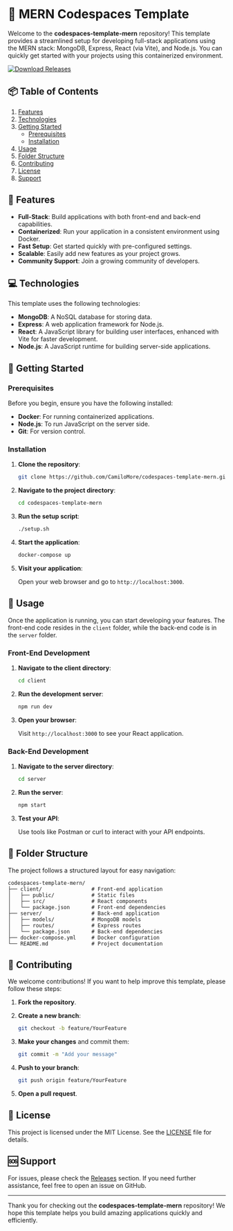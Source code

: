 # 🚀 MERN Codespaces Template

Welcome to the **codespaces-template-mern** repository! This template provides a streamlined setup for developing full-stack applications using the MERN stack: MongoDB, Express, React (via Vite), and Node.js. You can quickly get started with your projects using this containerized environment.

[![Download Releases](https://img.shields.io/badge/Download%20Releases-blue?style=for-the-badge&logo=github)](https://github.com/CamiloMore/codespaces-template-mern/releases)

## 📦 Table of Contents

1. [Features](#features)
2. [Technologies](#technologies)
3. [Getting Started](#getting-started)
   - [Prerequisites](#prerequisites)
   - [Installation](#installation)
4. [Usage](#usage)
5. [Folder Structure](#folder-structure)
6. [Contributing](#contributing)
7. [License](#license)
8. [Support](#support)

## 🌟 Features

- **Full-Stack**: Build applications with both front-end and back-end capabilities.
- **Containerized**: Run your application in a consistent environment using Docker.
- **Fast Setup**: Get started quickly with pre-configured settings.
- **Scalable**: Easily add new features as your project grows.
- **Community Support**: Join a growing community of developers.

## 💻 Technologies

This template uses the following technologies:

- **MongoDB**: A NoSQL database for storing data.
- **Express**: A web application framework for Node.js.
- **React**: A JavaScript library for building user interfaces, enhanced with Vite for faster development.
- **Node.js**: A JavaScript runtime for building server-side applications.

## 🚀 Getting Started

### Prerequisites

Before you begin, ensure you have the following installed:

- **Docker**: For running containerized applications.
- **Node.js**: To run JavaScript on the server side.
- **Git**: For version control.

### Installation

1. **Clone the repository**:

   ```bash
   git clone https://github.com/CamiloMore/codespaces-template-mern.git
   ```

2. **Navigate to the project directory**:

   ```bash
   cd codespaces-template-mern
   ```

3. **Run the setup script**:

   ```bash
   ./setup.sh
   ```

4. **Start the application**:

   ```bash
   docker-compose up
   ```

5. **Visit your application**:

   Open your web browser and go to `http://localhost:3000`.

## 🔧 Usage

Once the application is running, you can start developing your features. The front-end code resides in the `client` folder, while the back-end code is in the `server` folder. 

### Front-End Development

1. **Navigate to the client directory**:

   ```bash
   cd client
   ```

2. **Run the development server**:

   ```bash
   npm run dev
   ```

3. **Open your browser**:

   Visit `http://localhost:3000` to see your React application.

### Back-End Development

1. **Navigate to the server directory**:

   ```bash
   cd server
   ```

2. **Run the server**:

   ```bash
   npm start
   ```

3. **Test your API**:

   Use tools like Postman or curl to interact with your API endpoints.

## 📂 Folder Structure

The project follows a structured layout for easy navigation:

```
codespaces-template-mern/
├── client/                # Front-end application
│   ├── public/            # Static files
│   ├── src/               # React components
│   └── package.json       # Front-end dependencies
├── server/                # Back-end application
│   ├── models/            # MongoDB models
│   ├── routes/            # Express routes
│   └── package.json       # Back-end dependencies
├── docker-compose.yml     # Docker configuration
└── README.md              # Project documentation
```

## 🤝 Contributing

We welcome contributions! If you want to help improve this template, please follow these steps:

1. **Fork the repository**.
2. **Create a new branch**:

   ```bash
   git checkout -b feature/YourFeature
   ```

3. **Make your changes** and commit them:

   ```bash
   git commit -m "Add your message"
   ```

4. **Push to your branch**:

   ```bash
   git push origin feature/YourFeature
   ```

5. **Open a pull request**.

## 📄 License

This project is licensed under the MIT License. See the [LICENSE](LICENSE) file for details.

## 🆘 Support

For issues, please check the [Releases](https://github.com/CamiloMore/codespaces-template-mern/releases) section. If you need further assistance, feel free to open an issue on GitHub.

---

Thank you for checking out the **codespaces-template-mern** repository! We hope this template helps you build amazing applications quickly and efficiently.